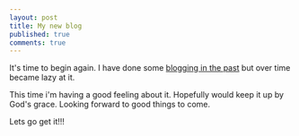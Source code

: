 ```yaml
---
layout: post
title: My new blog
published: true
comments: true
---
```


It's time to begin again. I have done some [blogging in the past](http://bomsy-webcode.blogspot.com/) but over time became lazy at it.
<!--more-->

This time i'm having a good feeling about it. Hopefully would keep it up by God's grace. 
Looking forward to good things to come. 

Lets go get it!!!
